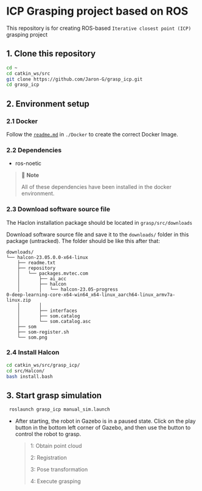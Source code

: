 # ICP Grasping project based on ROS
This repository is for creating ROS-based `Iterative closest point (ICP)`  grasping project

## 1. Clone this repository

```bash
cd ~
cd catkin_ws/src
git clone https://github.com/Jaron-G/grasp_icp.git
cd grasp_icp
```
## 2. Environment setup

### 2.1 Docker
Follow the [`readme.md`](./Docker/readme.md) in `./Docker` to create the correct Docker Image. 
### 2.2 Dependencies
- ros-noetic

> :memo: **Note**
>
> All of these dependencies have been installed in the docker environment.


### 2.3 Download software source file
The Haclon installation package should be located in `grasp/src/downloads`

Download software source file and save it to the `downloads/` folder in this package (untracked). The folder should be like this after that:

```bash{.line-numbers}
downloads/
└── halcon-23.05.0.0-x64-linux
    ├── readme.txt
    ├── repository
    │   └── packages.mvtec.com
    │       ├── ai_acc
    │       ├── halcon
    │       │   └── halcon-23.05-progress
0-deep-learning-core-x64-win64_x64-linux_aarch64-linux_armv7a-linux.zip
    │       │
    │       ├── interfaces
    │       ├── som.catalog
    │       └── som.catalog.asc
    ├── som
    ├── som-register.sh
    └── som.png
```
 ### 2.4 Install Halcon

```bash
cd catkin_ws/src/grasp_icp/
cd src/Halcon/
bash install.bash
```

## 3. Start grasp simulation
```bash
 roslaunch grasp_icp manual_sim.launch 
```
+ After starting, the robot in Gazebo is in a paused state. Click on the play button in the bottom left corner of Gazebo, and then use the button to control the robot to grasp.
    > 1: Obtain point cloud 
    >
    > 2: Registration 
    >
    > 3: Pose transformation
    > 
    > 4: Execute grasping
